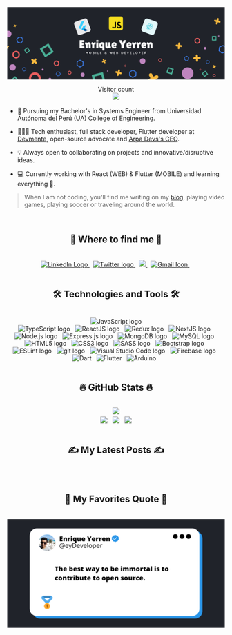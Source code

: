 <img align="center" src="https://github.com/eydev/eydev/blob/master/profile_banner.png?raw=true" />
<br>

<p align="center">
  Visitor count
  <br>
  <img src="https://profile-counter.glitch.me/eydev/count.svg" />
</p>


- 📖 Pursuing my Bachelor's in Systems Engineer from Universidad Autónoma del Perú (UA) College of Engineering.

- 🧑🏻‍💻 Tech enthusiast, full stack developer, Flutter developer at [Devmente](https://pe.linkedin.com/company/devmenteio), open-source advocate and [Arpa Devs's CEO](https://arpadevs.com/).

- 💡 Always open to collaborating on projects and innovative/disruptive ideas.

- 💻 Currently working with React (WEB) & Flutter (MOBILE) and learning everything 🤣.

> When I am not coding, you'll find me writing on my [blog](https://eydev.club/), playing video games, playing soccer or traveling around the world.

<div align="center">
    <br>
    <h2>💌 Where to find me 💌</h2>
    <br>
    <a href="https://www.linkedin.com/in/enrique-yerren-b99603191/" title="LinkedIn">
        <img src="https://img.shields.io/badge/LinkedIn-0077B5?style=for-the-badge&logo=linkedin&logoColor=white" alt="LinkedIn Logo"  />
    </a>
    &nbsp;
    <a href="https://twitter.com/eyDeveloper" title="Twitter">
        <img src="https://img.shields.io/badge/Twitter-1DA1F2?style=for-the-badge&logo=twitter&logoColor=white" alt="Twitter logo" />
    </a>
    &nbsp;
    <a href="https://eydev.club/">
        <img src="https://img.shields.io/badge/blog-304384?style=for-the-badge&logo=About.me&logoColor=white" />
    </a>
    &nbsp;
    <a href="mailto:enriqueyerren@gmail.com" title="Write me an email">
        <img src="https://img.shields.io/badge/Gmail-D14836?style=for-the-badge&logo=gmail&logoColor=white" alt="Gmail Icon" />
    </a>
    &nbsp;
</div>

<div align="center">
    <br>
    <h2>🛠 Technologies and Tools 🛠</h2>
    <br>
    <span>
        <img src="https://img.shields.io/badge/JavaScript-20232a?logo=javascript&logoColor=F7DF1E" alt="JavaScript logo" title="JavaScript" height="25" />
    </span>
    <br>
    <span>
        <img src="https://img.shields.io/badge/TypeScript-20232a?logo=typescript&logoColor=3178C6" alt="TypeScript logo" title="TypeScript" height="25" />
    </span>
    &nbsp;
    <span>
        <img src="https://img.shields.io/badge/ReactJS-20232a?logo=react&logoColor=61DAFB" alt="ReactJS logo" title="ReactJS" height="25" />
    </span>
    &nbsp;
    <span>
        <img src="https://img.shields.io/badge/Redux-20232a?logo=redux&logoColor=764ABC" alt="Redux logo" title="Redux" height="25" />
    </span>
    &nbsp;
    <span>
        <img src="https://img.shields.io/badge/NextJS-20232a?logo=next.js&logoColor=ffffff" alt="NextJS logo" title="NextJS" height="25" />
    </span>
    &nbsp;
    <span>
        <img src="https://img.shields.io/badge/Node.js-20232a?logo=node.js&logoColor=7cc327" alt="Node.js logo" title="Node.js" height="25" />
    </span>
    &nbsp;
    <span>
        <img src="https://img.shields.io/badge/Express-20232a?logo=express&logoColor=FFFFFF" alt="Express.js logo" title="Express.js" height="25" />
    </span>
    &nbsp;
    <span>
        <img src="https://img.shields.io/badge/MongoDB-20232a?logo=mongodb&logoColor=47A248" alt="MongoDB logo" title="MongoDB" height="25" />
    </span>
    &nbsp;
    <span>
        <img src="https://img.shields.io/badge/MySQL-20232a?logo=mysql&logoColor=3e6e93" alt="MySQL logo" title="MySQL" height="25" />
    </span>
    &nbsp;
    <span>
        <img src="https://img.shields.io/badge/HTML5-20232a?logo=html5&logoColor=E34F26" alt="HTML5 logo" title="HTML5" height="25" />
    </span>
    &nbsp;
    <span>
        <img src="https://img.shields.io/badge/CSS3-20232a?logo=css3&logoColor=1572B6" alt="CSS3 logo" title="CSS3" height="25" />
    </span>
    &nbsp;
    <span>
        <img src="https://img.shields.io/badge/Sass-20232a?logo=sass&logoColor=CC6699" alt="SASS logo" title="SASS" height="25" />
    </span>
    &nbsp;
    <span>
        <img src="https://img.shields.io/badge/Bootstrap-20232a?logo=bootstrap&logoColor=7952B3" alt="Bootstrap logo" title="Bootstrap" height="25" />
    </span>
    &nbsp;
    <span>
        <img src="https://img.shields.io/badge/ESLint-20232a?logo=eslint&logoColor=4B32C3" alt="ESLint logo" title="ESLint" height="25" />
    </span>
    &nbsp;
    <span>
        <img src="https://img.shields.io/badge/git-20232a?logo=git&logoColor=F05032" alt="git logo" title="git" height="25" />
    </span>
    &nbsp;
    <span>
        <img src="https://img.shields.io/badge/VS%20Code-20232a?logo=visual-studio-code&logoColor=007ACC" alt="Visual Studio Code logo" title="Visual Studio Code" height="25" />
    </span>
    &nbsp;
    <span>
        <img src="https://img.shields.io/badge/Firebase-20232a?logo=firebase&logoColor=FFCA28" alt="Firebase logo" title="Firebase" height="25" />
    </span>
    &nbsp;
    <span>
        <img src="https://img.shields.io/badge/Dart-20232a?logo=dart&logoColor=04599c" alt="Dart" title="Dart" height="25" />
    </span>
    &nbsp;
    <span>
        <img src="https://img.shields.io/badge/Flutter-20232a?logo=flutter&logoColor=54c5f8" alt="Flutter" title="Flutter" height="25" />
    </span>
    &nbsp;
    <span>
        <img src="https://img.shields.io/badge/Arduino-20232a?logo=arduino&logoColor=00838b" alt="Arduino" title="Arduino" height="25" />
    </span>
    &nbsp;
</div>

<div align="center">
    <br>
    <h2>🔥 GitHub Stats 🔥</h2>
    <br>
    <img src="https://activity-graph.herokuapp.com/graph?username=eydev&bg_color=20232a&color=57bbd9&line=57bbd9&point=ffffff&hide_border=true"/>
    <br>
    <img width="315" align="center" src="https://github-readme-stats.vercel.app/api/top-langs/?username=eydev&hide=c%23,powershell,Mathematica,Ruby,Objective-C,Objective-C%2b%2b,Cuda&title_color=61dafb&text_color=ffffff&icon_color=61dafb&bg_color=20232a&langs_count=8&layout=compact&border_color=61dafb&hide_border=true" />
    &nbsp;
    <img align="center" width="434" src="https://github-readme-stats.vercel.app/api?username=eydev&show_icons=true&theme=react&border_color=61dafb&hide_border=true" />
    &nbsp;
    <img align="center" width="434" src="https://github-readme-streak-stats.herokuapp.com/?user=eydev&background=20232a&dates=8b949e&fire=57bcda&ring=57bcda&stroke=57bcda&currStreakLabel=57bcda&currStreakNum=white&sideLabels=white&sideNums=white&hide_border=true" />
</div>

<div align="center">
    <br>
    <h2>✍ My Latest Posts ✍</h2>
    <br>
    <!-- BLOGPOSTS:START -->
    <!-- BLOGPOSTS:END -->
</div>

<div align="center">
    <br>
    <h2>📑 My Favorites Quote 📑</h2>
    <br>
    <img src="https://github.com/eydev/eydev/blob/master/quote.png?raw=true">
</div>
